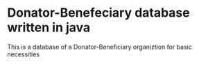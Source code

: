 # Donator-Benefeciary database written in java 

This is a database of a Donator-Beneficiary organiztion for basic necessities 
 
